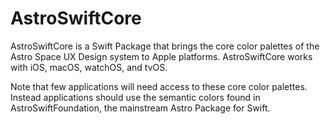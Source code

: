 # AstroSwiftCore

AstroSwiftCore is a Swift Package that brings the core color palettes of the Astro Space UX Design system to Apple platforms. AstroSwiftCore works with iOS, macOS, watchOS, and tvOS.

Note that few applications will need access to these core color palettes. Instead applications should use the semantic colors found in AstroSwiftFoundation, the mainstream Astro Package for Swift.

